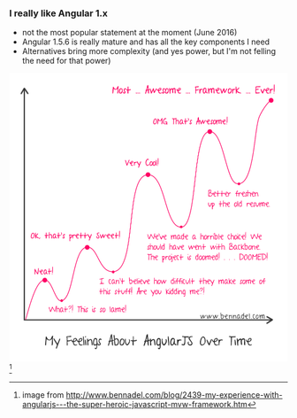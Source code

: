 ### I really like Angular 1.x

- not the most popular statement at the moment (June 2016)
- Angular 1.5.6 is really mature and has all the key components I need
- Alternatives bring more complexity (and yes power, but I'm not felling the need for that power)

![](images/my-experience-with-angular-js.png) [^angular-experience]

[^angular-experience]: image from http://www.bennadel.com/blog/2439-my-experience-with-angularjs---the-super-heroic-javascript-mvw-framework.htm
